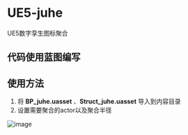 # UE5-juhe
UE5数字孪生图标聚合

## 代码使用蓝图编写

## 使用方法
1. 将 **BP_juhe.uasset** 、**Struct_juhe.uasset** 导入到内容目录
2. 设置需要聚合的actor以及聚合半径

![image](https://github.com/issper/UE5-juhe/assets/165617368/29b8f143-554b-489c-981e-ae27a215b495)
